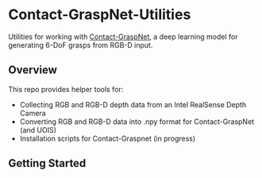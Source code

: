# Contact-GraspNet-Utilities

Utilities for working with [Contact-GraspNet](https://github.com/NVlabs/contact-graspnet), a deep learning model for generating 6-DoF grasps from RGB-D input.

## Overview

This repo provides helper tools for:
- Collecting RGB and RGB-D depth data from an Intel RealSense Depth Camera
- Converting RGB and RGB-D data into .npy format for Contact-GraspNet (and UOIS)
- Installation scripts for Contact-Graspnet (in progress)

## Getting Started
